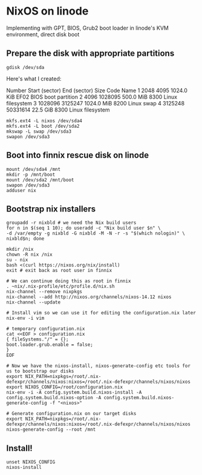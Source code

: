 # NixOS on linode

Implementing with GPT, BIOS, Grub2 boot loader in linode's KVM environment, direct disk boot

## Prepare the disk with appropriate partitions

```
gdisk /dev/sda
```

Here's what I created:

Number  Start (sector)    End (sector)  Size       Code  Name
   1            2048            4095   1024.0 KiB  EF02  BIOS boot partition
   2            4096         1028095   500.0 MiB   8300  Linux filesystem
   3         1028096         3125247   1024.0 MiB  8200  Linux swap
   4         3125248        50331614   22.5 GiB    8300  Linux filesystem

```
mkfs.ext4 -L nixos /dev/sda4
mkfs.ext4 -L boot /dev/sda2
mkswap -L swap /dev/sda3
swapon /dev/sda3
```

## Boot into finnix rescue disk on linode

```
mount /dev/sda4 /mnt
mkdir -p /mnt/boot
mount /dev/sda2 /mnt/boot
swapon /dev/sda3
adduser nix
```

## Bootstrap nix installers

```
groupadd -r nixbld # we need the Nix build users
for n in $(seq 1 10); do useradd -c "Nix build user $n" \
-d /var/empty -g nixbld -G nixbld -M -N -r -s "$(which nologin)" \
nixbld$n; done

mkdir /nix
chown -R nix /nix
su - nix
bash <(curl https://nixos.org/nix/install)
exit # exit back as root user in finnix

# We can continue doing this as root in finnix
. ~nix/.nix-profile/etc/profile.d/nix.sh
nix-channel --remove nixpkgs
nix-channel --add http://nixos.org/channels/nixos-14.12 nixos
nix-channel --update

# Install vim so we can use it for editing the configuration.nix later
nix-env -i vim

# temporary configuration.nix
cat <<EOF > configuration.nix
{ fileSystems."/" = {};
boot.loader.grub.enable = false;
}
EOF

# Now we have the nixos-install, nixos-generate-config etc tools for us to bootstrap our disks
export NIX_PATH=nixpkgs=/root/.nix-defexpr/channels/nixos:nixos=/root/.nix-defexpr/channels/nixos/nixos
export NIXOS_CONFIG=/root/configuration.nix
nix-env -i -A config.system.build.nixos-install -A config.system.build.nixos-option -A config.system.build.nixos-generate-config -f "<nixos>"

# Generate configuration.nix on our target disks
export NIX_PATH=nixpkgs=/root/.nix-defexpr/channels/nixos:nixos=/root/.nix-defexpr/channels/nixos/nixos
nixos-generate-config --root /mnt
```

## Install!

```
unset NIXOS_CONFIG
nixos-install
```
